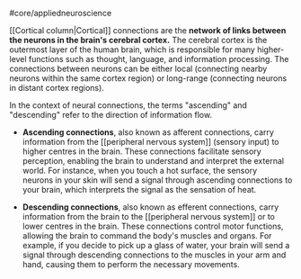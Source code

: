 #core/appliedneuroscience 

[[Cortical column|Cortical]] connections are the **network of links between the neurons in the brain's cerebral cortex.** The cerebral cortex is the outermost layer of the human brain, which is responsible for many higher-level functions such as thought, language, and information processing. The connections between neurons can be either local (connecting nearby neurons within the same cortex region) or long-range (connecting neurons in distant cortex regions).

In the context of neural connections, the terms "ascending" and "descending" refer to the direction of information flow.

- **Ascending connections**, also known as afferent connections, carry information from the [[peripheral nervous system]] (sensory input) to higher centres in the brain. These connections facilitate sensory perception, enabling the brain to understand and interpret the external world. For instance, when you touch a hot surface, the sensory neurons in your skin will send a signal through ascending connections to your brain, which interprets the signal as the sensation of heat.

- **Descending connections**, also known as efferent connections, carry information from the brain to the [[peripheral nervous system]] or to lower centres in the brain. These connections control motor functions, allowing the brain to command the body's muscles and organs. For example, if you decide to pick up a glass of water, your brain will send a signal through descending connections to the muscles in your arm and hand, causing them to perform the necessary movements.